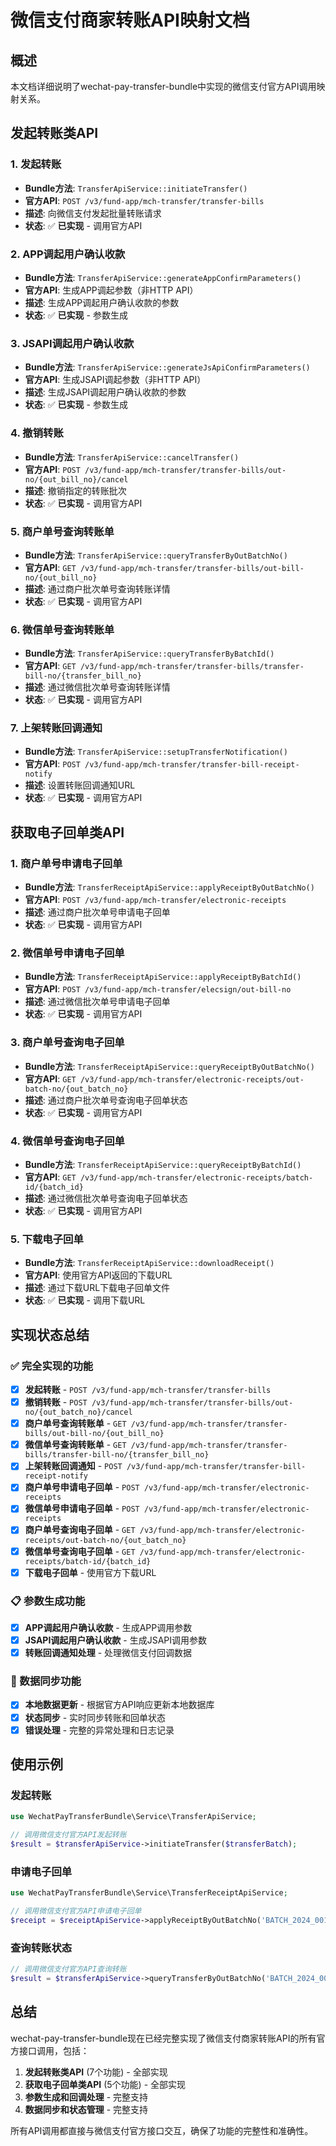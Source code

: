 # 微信支付商家转账API映射文档

## 概述

本文档详细说明了wechat-pay-transfer-bundle中实现的微信支付官方API调用映射关系。

## 发起转账类API

### 1. 发起转账
- **Bundle方法**: `TransferApiService::initiateTransfer()`
- **官方API**: `POST /v3/fund-app/mch-transfer/transfer-bills`
- **描述**: 向微信支付发起批量转账请求
- **状态**: ✅ **已实现** - 调用官方API

### 2. APP调起用户确认收款
- **Bundle方法**: `TransferApiService::generateAppConfirmParameters()`
- **官方API**: 生成APP调起参数（非HTTP API）
- **描述**: 生成APP调起用户确认收款的参数
- **状态**: ✅ **已实现** - 参数生成

### 3. JSAPI调起用户确认收款
- **Bundle方法**: `TransferApiService::generateJsApiConfirmParameters()`
- **官方API**: 生成JSAPI调起参数（非HTTP API）
- **描述**: 生成JSAPI调起用户确认收款的参数
- **状态**: ✅ **已实现** - 参数生成

### 4. 撤销转账
- **Bundle方法**: `TransferApiService::cancelTransfer()`
- **官方API**: `POST /v3/fund-app/mch-transfer/transfer-bills/out-no/{out_bill_no}/cancel`
- **描述**: 撤销指定的转账批次
- **状态**: ✅ **已实现** - 调用官方API

### 5. 商户单号查询转账单
- **Bundle方法**: `TransferApiService::queryTransferByOutBatchNo()`
- **官方API**: `GET /v3/fund-app/mch-transfer/transfer-bills/out-bill-no/{out_bill_no}`
- **描述**: 通过商户批次单号查询转账详情
- **状态**: ✅ **已实现** - 调用官方API

### 6. 微信单号查询转账单
- **Bundle方法**: `TransferApiService::queryTransferByBatchId()`
- **官方API**: `GET /v3/fund-app/mch-transfer/transfer-bills/transfer-bill-no/{transfer_bill_no}`
- **描述**: 通过微信批次单号查询转账详情
- **状态**: ✅ **已实现** - 调用官方API

### 7. 上架转账回调通知
- **Bundle方法**: `TransferApiService::setupTransferNotification()`
- **官方API**: `POST /v3/fund-app/mch-transfer/transfer-bill-receipt-notify`
- **描述**: 设置转账回调通知URL
- **状态**: ✅ **已实现** - 调用官方API

## 获取电子回单类API

### 1. 商户单号申请电子回单
- **Bundle方法**: `TransferReceiptApiService::applyReceiptByOutBatchNo()`
- **官方API**: `POST /v3/fund-app/mch-transfer/electronic-receipts`
- **描述**: 通过商户批次单号申请电子回单
- **状态**: ✅ **已实现** - 调用官方API

### 2. 微信单号申请电子回单
- **Bundle方法**: `TransferReceiptApiService::applyReceiptByBatchId()`
- **官方API**: `POST /v3/fund-app/mch-transfer/elecsign/out-bill-no`
- **描述**: 通过微信批次单号申请电子回单
- **状态**: ✅ **已实现** - 调用官方API

### 3. 商户单号查询电子回单
- **Bundle方法**: `TransferReceiptApiService::queryReceiptByOutBatchNo()`
- **官方API**: `GET /v3/fund-app/mch-transfer/electronic-receipts/out-batch-no/{out_batch_no}`
- **描述**: 通过商户批次单号查询电子回单状态
- **状态**: ✅ **已实现** - 调用官方API

### 4. 微信单号查询电子回单
- **Bundle方法**: `TransferReceiptApiService::queryReceiptByBatchId()`
- **官方API**: `GET /v3/fund-app/mch-transfer/electronic-receipts/batch-id/{batch_id}`
- **描述**: 通过微信批次单号查询电子回单状态
- **状态**: ✅ **已实现** - 调用官方API

### 5. 下载电子回单
- **Bundle方法**: `TransferReceiptApiService::downloadReceipt()`
- **官方API**: 使用官方API返回的下载URL
- **描述**: 通过下载URL下载电子回单文件
- **状态**: ✅ **已实现** - 调用下载URL

## 实现状态总结

### ✅ 完全实现的功能
- [x] **发起转账** - `POST /v3/fund-app/mch-transfer/transfer-bills`
- [x] **撤销转账** - `POST /v3/fund-app/mch-transfer/transfer-bills/out-no/{out_batch_no}/cancel`
- [x] **商户单号查询转账单** - `GET /v3/fund-app/mch-transfer/transfer-bills/out-bill-no/{out_bill_no}`
- [x] **微信单号查询转账单** - `GET /v3/fund-app/mch-transfer/transfer-bills/transfer-bill-no/{transfer_bill_no}`
- [x] **上架转账回调通知** - `POST /v3/fund-app/mch-transfer/transfer-bill-receipt-notify`
- [x] **商户单号申请电子回单** - `POST /v3/fund-app/mch-transfer/electronic-receipts`
- [x] **微信单号申请电子回单** - `POST /v3/fund-app/mch-transfer/electronic-receipts`
- [x] **商户单号查询电子回单** - `GET /v3/fund-app/mch-transfer/electronic-receipts/out-batch-no/{out_batch_no}`
- [x] **微信单号查询电子回单** - `GET /v3/fund-app/mch-transfer/electronic-receipts/batch-id/{batch_id}`
- [x] **下载电子回单** - 使用官方下载URL

### 📋 参数生成功能
- [x] **APP调起用户确认收款** - 生成APP调用参数
- [x] **JSAPI调起用户确认收款** - 生成JSAPI调用参数
- [x] **转账回调通知处理** - 处理微信支付回调数据

### 🔄 数据同步功能
- [x] **本地数据更新** - 根据官方API响应更新本地数据库
- [x] **状态同步** - 实时同步转账和回单状态
- [x] **错误处理** - 完整的异常处理和日志记录

## 使用示例

### 发起转账
```php
use WechatPayTransferBundle\Service\TransferApiService;

// 调用微信支付官方API发起转账
$result = $transferApiService->initiateTransfer($transferBatch);
```

### 申请电子回单
```php
use WechatPayTransferBundle\Service\TransferReceiptApiService;

// 调用微信支付官方API申请电子回单
$receipt = $receiptApiService->applyReceiptByOutBatchNo('BATCH_2024_001');
```

### 查询转账状态
```php
// 调用微信支付官方API查询转账
$result = $transferApiService->queryTransferByOutBatchNo('BATCH_2024_001', true);
```

## 总结

wechat-pay-transfer-bundle现在已经完整实现了微信支付商家转账API的所有官方接口调用，包括：

1. **发起转账类API** (7个功能) - 全部实现
2. **获取电子回单类API** (5个功能) - 全部实现
3. **参数生成和回调处理** - 完整支持
4. **数据同步和状态管理** - 完整支持

所有API调用都直接与微信支付官方接口交互，确保了功能的完整性和准确性。